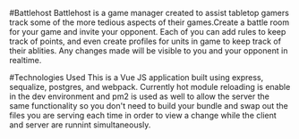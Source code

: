 #Battlehost
Battlehost is a game manager created to assist tabletop gamers track some of the more tedious aspects of their games.Create a battle room for your game and invite your opponent. Each of you can add rules to keep track of points, and even create profiles for units in game to keep track of their ablities. Any changes made will be visible to you and your opponent in realtime.

#Technologies Used
This is a Vue JS application built using express, sequalize, postgres, and webpack. Currently hot module reloading is enable in the dev environment and pm2 is used as well to allow the server the same functionality so you don't need to build your bundle and swap out the files you are serving each time in order to view a change while the client and server are runnint simultaneously.